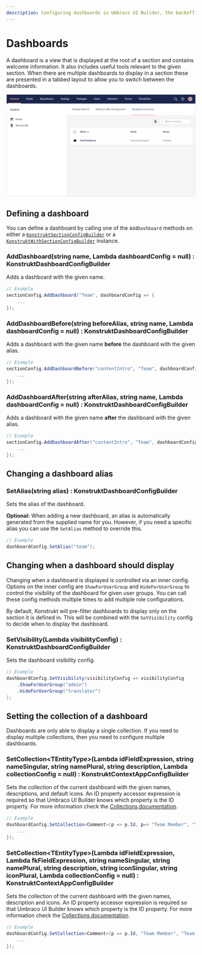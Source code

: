 ```yaml
---
description: Configuring dashboards in Umbraco UI Builder, the backoffice UI builder for Umbraco.
---
```


# Dashboards

A dashboard is a view that is displayed at the root of a section and contains welcome information. It also includes useful tools relevant to the given section. When there are multiple dashboards to display in a section these are presented in a tabbed layout to allow you to switch between the dashboards.

![Dashboards](../images/dashboards.png)

## Defining a dashboard

You can define a dashboard by calling one of the `AddDashboard` methods on either a [`KonstruktSectionConfigBuilder`](sections.md) or a [`KonstruktWithSectionConfigBuilder`](sections.md#extending-an-existing-section) instance.

### **AddDashboard(string name, Lambda dashboardConfig = null) : KonstruktDashboardConfigBuilder**

Adds a dashboard with the given name.

```csharp
// Example
sectionConfig.AddDashboard("Team", dashboardConfig => {
    ...
});
```

### **AddDashboardBefore(string beforeAlias, string name, Lambda dashboardConfig = null) : KonstruktDashboardConfigBuilder**

Adds a dashboard with the given name **before** the dashboard with the given alias.

```csharp
// Example
sectionConfig.AddDashboardBefore("contentIntro", "Team", dashboardConfig => {
    ...
});
```

### **AddDashboardAfter(string afterAlias, string name, Lambda dashboardConfig = null) : KonstruktDashboardConfigBuilder**

Adds a dashboard with the given name **after** the dashboard with the given alias.

```csharp
// Example
sectionConfig.AddDashboardAfter("contentIntro", "Team", dashboardConfig => {
    ...
});
```

## Changing a dashboard alias

### **SetAlias(string alias) : KonstruktDashboardConfigBuilder**

Sets the alias of the dashboard.

**Optional:** When adding a new dashboard, an alias is automatically generated from the supplied name for you. However, if you need a specific alias you can use the `SetAlias` method to override this.

```csharp
// Example
dashboardConfig.SetAlias("team");
```

## Changing when a dashboard should display

Changing when a dashboard is displayed is controlled via an inner config. Options on the inner config are `ShowForUserGroup` and `HideForUserGroup` to control the visibility of the dashboard for given user groups. You can call these config methods multiple times to add multiple role configurations.

By default, Konstrukt will pre-filter dashboards to display only on the section it is defined in. This will be combined with the `SetVisibility` config to decide when to display the dashboard.

### **SetVisibility(Lambda visibilityConfig) : KonstruktDashboardConfigBuilder**

Sets the dashboard visibility config.

````csharp
// Example
dashboardConfig.SetVisibility(visibilityConfig => visibilityConfig
    .ShowForUserGroup("admin")
    .HideForUserGroup("translator")
);
````

## Setting the collection of a dashboard

Dashboards are only able to display a single collection. If you need to display multiple collections, then you need to configure multiple dashboards.

### **SetCollection&lt;TEntityType&gt;(Lambda idFieldExpression, string nameSingular, string namePlural, string description, Lambda collectionConfig = null) : KonstruktContextAppConfigBuilder**

Sets the collection of the current dashboard with the given names, descriptions, and default icons. An ID property accessor expression is required so that Umbraco UI Builder knows which property is the ID property. For more information check the [Collections documentation](../collections/overview.md).

```csharp
// Example
dashboardConfig.SetCollection<Comment>(p => p.Id, p=> "Team Member", "Team Members", "A collection of team members", collectionConfig => {
    ...
});
```

### **SetCollection&lt;TEntityType&gt;(Lambda idFieldExpression, Lambda fkFieldExpression, string nameSingular, string namePlural, string description, string iconSingular, string iconPlural, Lambda collectionConfig = null) : KonstruktContextAppConfigBuilder**

Sets the collection of the current dashboard with the given names, description and icons. An ID property accessor expression is required so that Umbraco UI Builder knows which property is the ID property. For more information check the [Collections documentation](../collections/overview.md).

```csharp
// Example
dashboardConfig.SetCollection<Comment>(p => p.Id, "Team Member", "Team Members", "A collection of team members", "icon-umm-user", "icon-umb-user", collectionConfig => {
    ...
});
```
